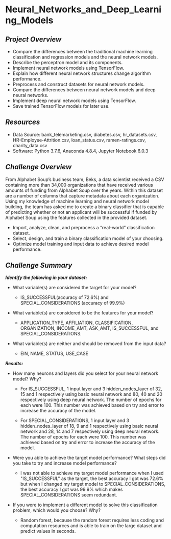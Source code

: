 # Neural_Networks_and_Deep_Learning_Models

## ***Project Overview***

  * Compare the differences between the traditional machine learning classification and regression models and the neural network models.
  * Describe the perceptron model and its components.
  * Implement neural network models using TensorFlow.
  * Explain how different neural network structures change algorithm performance.
  * Preprocess and construct datasets for neural network models.
  * Compare the differences between neural network models and deep neural networks.
  * Implement deep neural network models using TensorFlow.
  * Save trained TensorFlow models for later use.

## ***Resources***
  
  * Data Source: bank_telemarketing.csv, diabetes.csv, hr_datasets.csv, HR-Employee-Attrition.csv, loan_status.csv, ramen-ratings.csv, charity_data.csv
  * Software: Python 3.7.6, Anaconda 4.8.4, Jupyter Notebook 6.0.3
  
## ***Challenge Overview***

From Alphabet Soup’s business team, Beks, a data scientist received a CSV containing more than 34,000 organizations that have received various amounts of funding from Alphabet Soup over the years. Within this dataset are a number of columns that capture metadata about each organization.
Using my knowledge of machine learning and neural network model building, the team has asked me to create a binary classifier that is capable of predicting whether or not an applicant will be successful if funded by Alphabet Soup using the features collected in the provided dataset.

  * Import, analyze, clean, and preprocess a “real-world” classification dataset.
  * Select, design, and train a binary classification model of your choosing.
  * Optimize model training and input data to achieve desired model performance.
  
## ***Challenge Summary***

***Identify the following in your dataset:***

  * What variable(s) are considered the target for your model? 
  
     * IS_SUCCESSFUL(accuracy of 72.6%) and SPECIAL_CONSIDERATIONS (accuracy of 99.9%)

  * What variable(s) are considered to be the features for your model? 
  
    * APPLICATION_TYPE, AFFILIATION, CLASSIFICATION, ORGANIZATION, INCOME_AMT, ASK_AMT, IS_SUCCESSFUL, and SPECIAL_CONSIDERATIONS.

  * What variable(s) are neither and should be removed from the input data? 
  
    * EIN, NAME, STATUS, USE_CASE
  
***Results:***

 * How many neurons and layers did you select for your neural network model? Why?
 
   * For IS_SUCCESSFUL, 1 input layer and 3 hidden_nodes_layer of 32, 15 and 1 respectively using basic neural network and 80, 40 and 20 respectively using deep neural network. The number of epochs for each were 100. This number was achieved based on try and error to increase the accuracy of the model.
   
   * For SPECIAL_CONSIDERATIONS, 1 input layer and 3 hidden_nodes_layer of 18, 9 and 1 respectively using basic neural network and 28, 14 and 7 respectively using deep neural network. The number of epochs for each were 100. This number was achieved based on try and error to increase the accuracy of the model.

 * Were you able to achieve the target model performance? What steps did you take to try and increase model performance?
 
   * I was not able to achieve my target model performance when I used "IS_SUCCESSFUL" as the target, the best accuracy I got was 72.6% but when I changed my target  model to SPECIAL_CONSIDERATIONS, the best accuracy I got was 99.9% which makes SPECIAL_CONSIDERATIONS seem redundant.
   
 * If you were to implement a different model to solve this classification problem, which would you choose? Why?
 
   * Random forest, because the random forest requires less coding and computation resources and is able to train on the large dataset and predict values in seconds.
   
